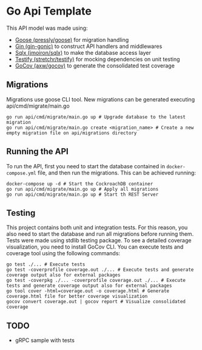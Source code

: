 # Go Api Template

This API model was made using:

- [Goose (pressly/goose)](https://github.com/pressly/goose) for migration handling
- [Gin (gin-gonic)](https://github.com/gin-gonic/gin) to construct API handlers and middlewares
- [Sqlx (jmoiron/sqlx)](https://github.com/jmoiron/sqlx) to make the database access layer
- [Testify (stretchr/testify)](https://github.com/stretchr/testify) for mocking dependencies on unit testing
- [GoCov (axw/gocov)](https://github.com/axw/gocov) to generate the consolidated test coverage

## Migrations

Migrations use goose CLI tool. New migrations can be generated executing api/cmd/migrate/main.go

```
go run api/cmd/migrate/main.go up # Upgrade database to the latest migration
go run api/cmd/migrate/main.go create <migration_name> # Create a new empty migration file on api/migrations directory
```

## Running the API

To run the API, first you need to start the database contained in `docker-compose.yml` file, and then run the migrations. This can be achieved running:

```
docker-compose up -d # Start the CockroachDB container
go run api/cmd/migrate/main.go up # Apply all migrations
go run api/cmd/migrate/main.go up # Start th REST Server
```


## Testing

This project contains both unit and integration tests. For this reason, you also need to start the database and run all migrations before running them. Tests were made using stdlib testing package. To see a detailed coverage visualization, you need to install GoCov CLI. You can execute tests and coverage tool using the following commands:

```
go test ./... # Execute tests
go test -coverprofile coverage.out ./... # Execute tests and generate coverage output also for external packages
go test -coverpkg ./... -coverprofile coverage.out ./... # Execute tests and generate coverage output also for external packages
go tool cover -html=coverage.out -o coverage.html # Generate coverage.html file for better coverage visualization
gocov convert coverage.out | gocov report # Visualize consolidated coverage
```

## TODO

- gRPC sample with tests
